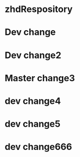 # zhdRespository

# Dev change

# Dev change2

# Master change3

# dev change4

# dev change5

# dev change666